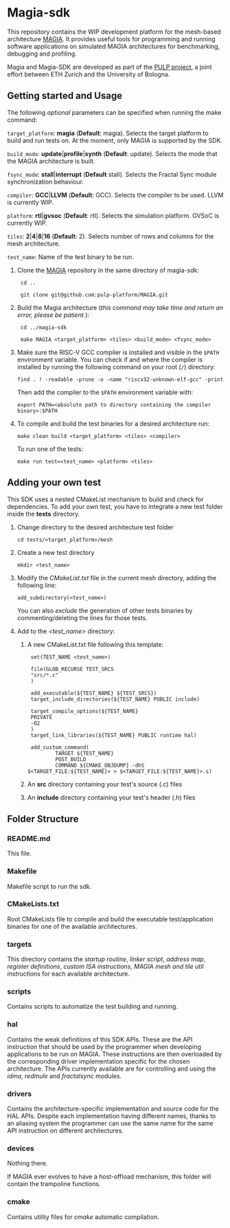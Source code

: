 # Magia-sdk
This repository contains the WIP development platform for the mesh-based architecture [MAGIA](https://github.com/pulp-platform/MAGIA/tree/main).
It provides useful tools for programming and running software applications on simulated MAGIA architectures for benchmarking, debugging and profiling.

Magia and Magia-SDK are developed as part of the [PULP project](https://pulp-platform.org/index.html), a joint effort between ETH Zurich and the University of Bologna.

## Getting started and Usage

The following *optional* parameters can be specified when running the make command:

`target_platform`: **magia** (**Default**: magia). Selects the target platform to build and run tests on. At the moment, only MAGIA is supported by the SDK.

`build_mode`: **update**|**profile**|**synth** (**Default**: update). Selects the mode that the MAGIA architecture is built.

`fsync_mode`: **stall**|**interrupt** (**Default** stall). Selects the Fractal Sync module synchronization behaviour.

`compiler`: **GCC**|**LLVM** (**Default**: GCC). Selects the compiler to be used. LLVM is currently WIP.

`platform`: **rtl**|**gvsoc** (**Default**: rtl). Selects the simulation platform. GVSoC is currently WIP.

`tiles`: **2**|**4**|**8**|**16** (**Default**: 2). Selects number of rows and columns for the mesh architecture.

`test_name`: Name of the test binary to be run.

1. Clone the [MAGIA](https://github.com/pulp-platform/MAGIA/tree/main) repository in the same directory of magia-sdk:

        cd ..

        git clone git@github.com:pulp-platform/MAGIA.git

2. Build the Magia architecture (*this command may take time and return an error, please be patient.*):
        
        cd ../magia-sdk

        make MAGIA <target_platform> <tiles> <build_mode> <fsync_mode>

3. Make sure the RISC-V GCC compiler is installed and visible in the `$PATH` environment variable. You can check if and where the compiler is installed by running the following command on your root (`/`) directory:

    `find . ! -readable -prune -o -name "riscv32-unknown-elf-gcc" -print`

    Then add the compiler to the `$PATH` environment variable with:

    `export PATH=<absolute path to directory containing the compiler binary>:$PATH`

4. To compile and build the test binaries for a desired architecture run:

    `make clean build <target_platform> <tiles> <compiler>`

    To run one of the tests:

    `make run test=<test_name> <platform> <tiles>`

## Adding your own test

This SDK uses a nested CMakeList mechanism to build and check for dependencies.
To add your own test, you have to integrate a new test folder inside the **tests** directory.

1. Change directory to the desired architecture test folder

    `cd tests/<target_platform>/mesh`

2. Create a new test directory

    `mkdir <test_name>`

3. Modify the *CMakeList.txt* file in the current mesh directory, adding the following line:

    `add_subdirectory(<test_name>)`

    You can also *exclude* the generation of other tests binaries by commenting/deleting the lines for those tests.

4. Add to the *\<test_name\>* directory:

    1. A new CMakeList.txt file following this template:
    
            set(TEST_NAME <test_name>)

            file(GLOB_RECURSE TEST_SRCS
            "src/*.c"
            )

            add_executable(${TEST_NAME} ${TEST_SRCS})
            target_include_directories(${TEST_NAME} PUBLIC include)

            target_compile_options(${TEST_NAME}
            PRIVATE
            -O2
            )
            target_link_libraries(${TEST_NAME} PUBLIC runtime hal)

            add_custom_command(
                    TARGET ${TEST_NAME}
                    POST_BUILD
                    COMMAND ${CMAKE_OBJDUMP} -dhS $<TARGET_FILE:${TEST_NAME}> > $<TARGET_FILE:${TEST_NAME}>.s)
    
    2. An **src** directory containing your test's source (.c) files

    3. An **include** directory containing your test's header (.h) files

## Folder Structure

### README.md
This file.

### Makefile
Makefile script to run the sdk.

### CMakeLists.txt
Root CMakeLists file to compile and build the executable test/application binaries for one of the available architectures.

### targets
This directory contains the *startup routine*, *linker script*, *address map*, *register definitions*, *custom ISA instructions*, *MAGIA mesh and tile util instructions* for each available architecture.

### scripts
Contains scripts to automatize the test building and running.

### hal
Contains the weak definitions of this SDK APIs. These are the API instruction that should be used by the programmer when developing applications to be run on MAGIA. These instructions are then overloaded by the corresponding driver implementation specific for the chosen architecture. The APIs currently available are for controlling and using the *idma*, *redmule* and *fractalsync* modules.

### drivers
Contains the architecture-specific implementation and source code for the HAL APIs. Despite each implementation having different names, thanks to an aliasing system the programmer can use the same name for the same API instruction on different architectures.

### devices
Nothing there. 

If MAGIA ever evolves to have a host-offload mechanism, this folder will contain the trampoline functions.

### cmake
Contains utility files for *cmake* automatic compilation.

